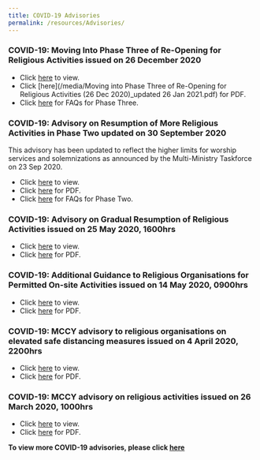 ```yaml
---
title: COVID-19 Advisories
permalink: /resources/Advisories/
---
```


### COVID-19: Moving Into Phase Three of Re-Opening for Religious Activities issued on 26 December 2020

* Click [here](https://www.mccy.gov.sg/about-us/news-and-resources/press-statements/2020/dec/phase-three-of-re-opening-religious-activities) to view.
* Click [here](/media/Moving into Phase Three of Re-Opening for Religious Activities (26 Dec 2020)_updated 26 Jan 2021.pdf) for PDF.
* Click [here](/resources/faq/) for FAQs for Phase Three.

### COVID-19: Advisory on Resumption of More Religious Activities in Phase Two updated on 30 September 2020
This advisory has been updated to reflect the higher limits for worship services and solemnizations as announced by the Multi-Ministry Taskforce on 23 Sep 2020.
* Click [here](https://www.mccy.gov.sg/about-us/news-and-resources/press-statements/2020/sep/resumption-of-more-religious-activities-in-phase-two) to view.
* Click [here](/media/ResumptionofMoreReligiousActivitiesinPhase218Junupdatedv3.pdf) for PDF.
* Click [here](/resources/faq/) for FAQs for Phase Two.

### COVID-19: Advisory on Gradual Resumption of Religious Activities issued on 25 May 2020, 1600hrs

* Click [here](https://www.mccy.gov.sg/about-us/news-and-resources/press-statements/2020/may/gradual-resumption-of-religious-activities) to view.
* Click [here](/media/AdvisoryGradualResumptionofReligiousActivities.pdf) for PDF.

### COVID-19: Additional Guidance to Religious Organisations for Permitted On-site Activities issued on 14 May 2020, 0900hrs

* Click [here](https://www.mccy.gov.sg/about-us/news-and-resources/press-statements/2020/may/additional-guidance-religious-organisations-permitted-on-site-activities) to view.
* Click [here](/media/3-COVID-19MCCYAdditionalGuidance.pdf) for PDF.

### COVID-19: MCCY advisory to religious organisations on elevated safe distancing measures issued on 4 April 2020, 2200hrs

* Click [here](https://www.mccy.gov.sg/about-us/news-and-resources/press-statements/2020/apr/covid-19-mccy-advisory-to-religious-organisations-on-elevated-safe-distancing-measures) to view. 
* Click [here](/media/2-COVID-19MCCYAdvisory.pdf) for PDF.

### COVID-19: MCCY advisory on religious activities issued on 26 March 2020, 1000hrs

* Click [here](https://www.mccy.gov.sg/about-us/news-and-resources/press-statements/2020/mar/covid-19-mccy-advisory-on-religious-activities) to view. 
* Click [here](/media/1-COVID-19MCCYAdvisoryonReligiousActivities.pdf) for PDF.


**To view more COVID-19 advisories, please click [here](https://www.gov.sg/article/covid-19-sector-specific-advisories)**
